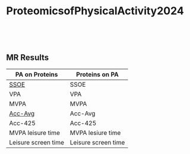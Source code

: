 # ProteomicsofPhysicalActivity2024
&nbsp;

&nbsp;

## MR Results

| PA on Proteins      | Proteins on PA      |
| ----------------    | ------------------  |
| [SSOE]()                | SSOE                |
| VPA                 | VPA                 |
| MVPA                | MVPA                |
| [Acc-Avg](https://goedhart.shinyapps.io:/VolcaNoseR/?data=5;;b;X_Log10P;outcome&vis=4;0.8;0,0;2;significant;manh&can=10;TRUE;;&layout=;;TRUE;-1.5,1.5;0,6;X;600;800&color=1;none&label=TRUE;Acceleration_Average;TRUE;Beta-Coeffcient;-Log10P;;24;24;18;6;&url=https://raw.githubusercontent.com/klimentidis-lab/ProteomicsofPhysicalActivity2024/main/MR_assocs/PA_on_protein/results/MR_acc_425_on2940proteins_wald.ratio_expoflessthan5e-8_20240311.csv)             | Acc-Avg             |
| Acc-425             | Acc-425             |
| MVPA leisure time   | MVPA lesiure time   |
| Leisure screen time | Leisure screen time |
